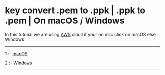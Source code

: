 # key convert .pem to .ppk  |  .ppk to .pem | On macOS / Windows 


In this tutorial we are using [AWS](https://signin.aws.amazon.com/) cloud if your on mac click on macOS else Windows

--------------

1 :- [macOS](https://github.com/ibasloom/key/blob/main/Files/macOS.md)

2 :- [Windows](https://github.com/ibasloom/key/blob/main/Files/Windows.md)

--------------
